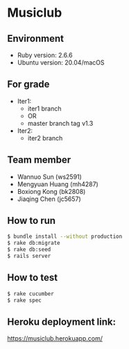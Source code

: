 # Musiclub

## Environment
- Ruby version: 2.6.6
- Ubuntu version: 20.04/macOS

## For grade
- Iter1:
  - iter1 branch
  - OR
  - master branch tag v1.3
- Iter2:
  - iter2 branch


## Team member
- Wannuo Sun (ws2591)
- Mengyuan Huang (mh4287)
- Boxiong Kong (bk2808)
- Jiaqing Chen (jc5657)

## How to run
```bash
$ bundle install --without production
$ rake db:migrate
$ rake db:seed
$ rails server
```

## How to test
```bash
$ rake cucumber
$ rake spec
```
## Heroku deployment link:
https://musiclub.herokuapp.com/
